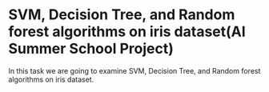 # SVM, Decision Tree, and Random forest algorithms on iris dataset(AI Summer School Project)
In this task we are going to examine SVM, Decision Tree, and Random forest algorithms on iris dataset.
